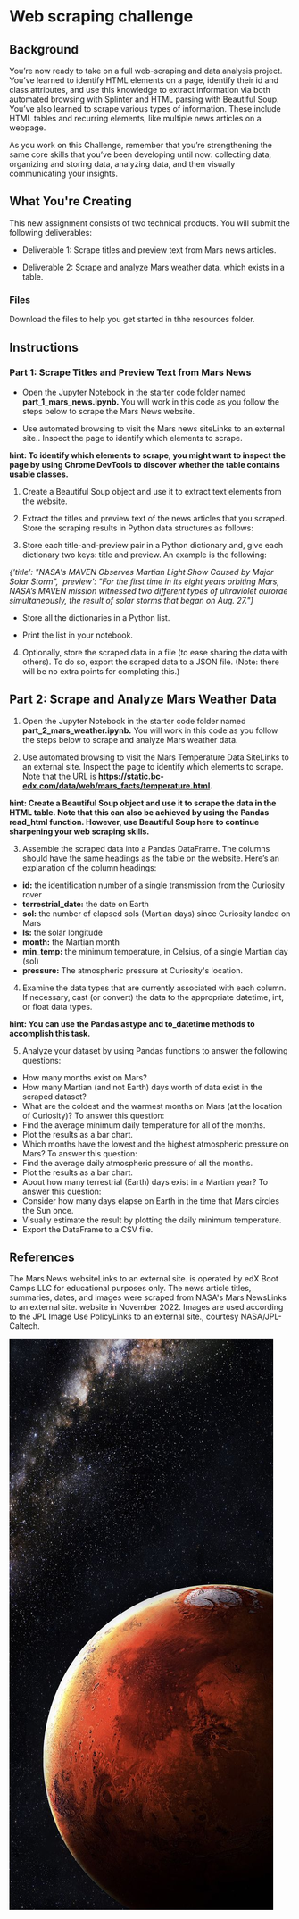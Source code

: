 # Web scraping challenge

## Background
You’re now ready to take on a full web-scraping and data analysis project. You’ve learned to identify HTML elements on a page, identify their id and class attributes, and use this knowledge to extract information via both automated browsing with Splinter and HTML parsing with Beautiful Soup. You’ve also learned to scrape various types of information. These include HTML tables and recurring elements, like multiple news articles on a webpage.

As you work on this Challenge, remember that you’re strengthening the same core skills that you’ve been developing until now: collecting data, organizing and storing data, analyzing data, and then visually communicating your insights.

## What You're Creating
This new assignment consists of two technical products. You will submit the following deliverables:

* Deliverable 1: Scrape titles and preview text from Mars news articles.

* Deliverable 2: Scrape and analyze Mars weather data, which exists in a table.

### Files
Download the files to help you get started in thhe resources folder.

## Instructions
### **Part 1: Scrape Titles and Preview Text from Mars News**

* Open the Jupyter Notebook in the starter code folder named **part_1_mars_news.ipynb.** You will work in this code as you follow the steps below to scrape the Mars News website.

* Use automated browsing to visit the Mars news siteLinks to an external site.. Inspect the page to identify which elements to scrape.

**hint: To identify which elements to scrape, you might want to inspect the page by using Chrome DevTools to discover whether the table contains usable classes.**

1. Create a Beautiful Soup object and use it to extract text elements from the website.

2. Extract the titles and preview text of the news articles that you scraped. Store the scraping results in Python data structures as follows:

3. Store each title-and-preview pair in a Python dictionary and, give each dictionary two keys: title and preview. An example is the following:

  *{'title': "NASA's MAVEN Observes Martian Light Show Caused by Major Solar Storm",
 'preview': "For the first time in its eight years orbiting Mars, NASA’s MAVEN mission witnessed two different types of ultraviolet aurorae simultaneously, the result of solar storms that began on Aug. 27."}*

* Store all the dictionaries in a Python list.

* Print the list in your notebook.

4. Optionally, store the scraped data in a file (to ease sharing the data with others). To do so, export the scraped data to a JSON file. (Note: there will be no extra points for completing this.)




## **Part 2: Scrape and Analyze Mars Weather Data**

1. Open the Jupyter Notebook in the starter code folder named **part_2_mars_weather.ipynb.** You will work in this code as you follow the steps below to scrape and analyze Mars weather data.

2. Use automated browsing to visit the Mars Temperature Data SiteLinks to an external site. Inspect the page to identify which elements to scrape. Note that the URL is **https://static.bc-edx.com/data/web/mars_facts/temperature.html.**

**hint: Create a Beautiful Soup object and use it to scrape the data in the HTML table. Note that this can also be achieved by using the Pandas read_html function. However, use Beautiful Soup here to continue sharpening your web scraping skills.**

3. Assemble the scraped data into a Pandas DataFrame. The columns should have the same headings as the table on the website. Here’s an explanation of the column headings:

* **id:** the identification number of a single transmission from the Curiosity rover
* **terrestrial_date:** the date on Earth
* **sol:** the number of elapsed sols (Martian days) since Curiosity landed on Mars
* **ls:** the solar longitude
* **month:** the Martian month
* **min_temp:** the minimum temperature, in Celsius, of a single Martian day (sol)
* **pressure:** The atmospheric pressure at Curiosity's location.
  
4. Examine the data types that are currently associated with each column. If necessary, cast (or convert) the data to the appropriate datetime, int, or float data types.

**hint: You can use the Pandas astype and to_datetime methods to accomplish this task.**

5. Analyze your dataset by using Pandas functions to answer the following questions:

* How many months exist on Mars?
* How many Martian (and not Earth) days worth of data exist in the scraped dataset?
* What are the coldest and the warmest months on Mars (at the location of Curiosity)? To answer this question:
* Find the average minimum daily temperature for all of the months.
* Plot the results as a bar chart.
* Which months have the lowest and the highest atmospheric pressure on Mars? To answer this question:
* Find the average daily atmospheric pressure of all the months.
* Plot the results as a bar chart.
* About how many terrestrial (Earth) days exist in a Martian year? To answer this question:
* Consider how many days elapse on Earth in the time that Mars circles the Sun once.
* Visually estimate the result by plotting the daily minimum temperature.
* Export the DataFrame to a CSV file.

## References
The Mars News websiteLinks to an external site. is operated by edX Boot Camps LLC for educational purposes only. The news article titles, summaries, dates, and images were scraped from NASA's Mars NewsLinks to an external site. website in November 2022. Images are used according to the JPL Image Use PolicyLinks to an external site., courtesy NASA/JPL-Caltech.

![Mars planet](Resources/28e52c71c91e8fc3f4678a64f6bc0dfe.jpg)
